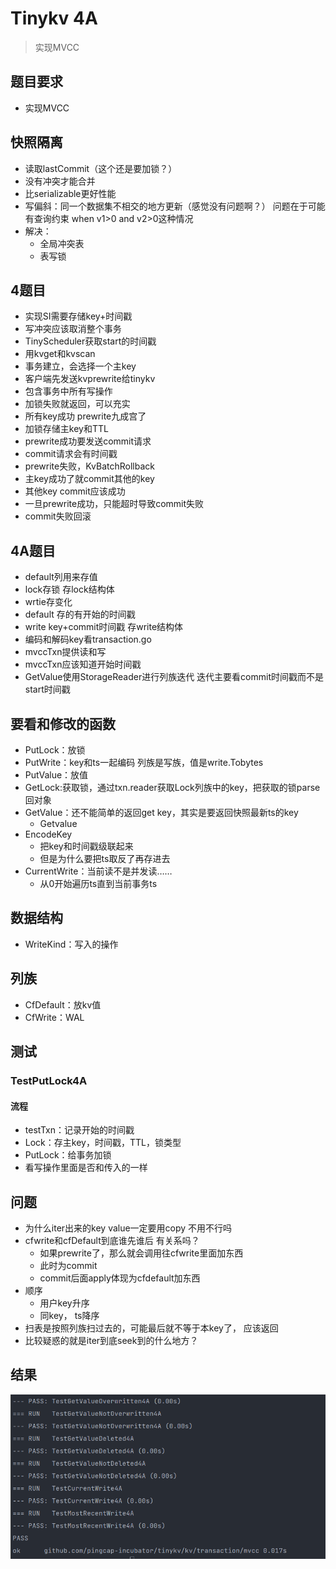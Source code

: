 # Tinykv 4A

> 实现MVCC

## 题目要求

+ 实现MVCC

## 快照隔离

+ 读取lastCommit（这个还是要加锁？）
+ 没有冲突才能合并
+ 比serializable更好性能
+ 写偏斜：同一个数据集不相交的地方更新（感觉没有问题啊？） 问题在于可能有查询约束 when v1>0 and v2>0这种情况
+ 解决：
  + 全局冲突表
  + 表写锁

## 4题目

+ 实现SI需要存储key+时间戳
+ 写冲突应该取消整个事务
+ TinyScheduler获取start的时间戳
+ 用kvget和kvscan
+ 事务建立，会选择一个主key
+ 客户端先发送kvprewrite给tinykv
+ 包含事务中所有写操作
+ 加锁失败就返回，可以充实
+ 所有key成功 prewrite九成宫了
+ 加锁存储主key和TTL
+ prewrite成功要发送commit请求
+ commit请求会有时间戳
+ prewrite失败，KvBatchRollback
+ 主key成功了就commit其他的key
+ 其他key commit应该成功
+ 一旦prewrite成功，只能超时导致commit失败
+ commit失败回滚

## 4A题目

+ default列用来存值
+ lock存锁 存lock结构体
+ wrtie存变化
+ default 存的有开始的时间戳
+ write key+commit时间戳 存write结构体
+ 编码和解码key看transaction.go
+ mvccTxn提供读和写
+ mvccTxn应该知道开始时间戳
+ GetValue使用StorageReader进行列族迭代 迭代主要看commit时间戳而不是start时间戳

## 要看和修改的函数

+ PutLock：放锁
+ PutWrite：key和ts一起编码 列族是写族，值是write.Tobytes
+ PutValue：放值
+ GetLock:获取锁，通过txn.reader获取Lock列族中的key，把获取的锁parse回对象
+ GetValue：还不能简单的返回get key，其实是要返回快照最新ts的key
  + Getvalue
+ EncodeKey
  + 把key和时间戳级联起来
  + 但是为什么要把ts取反了再存进去
+ CurrentWrite：当前读不是并发读……
  + 从0开始遍历ts直到当前事务ts

## 数据结构

+ WriteKind：写入的操作

## 列族

+ CfDefault：放kv值
+ CfWrite：WAL

## 测试

### TestPutLock4A

#### 流程

+ testTxn：记录开始的时间戳
+ Lock：存主key，时间戳，TTL，锁类型
+ PutLock：给事务加锁
+ 看写操作里面是否和传入的一样

## 问题
+ 为什么iter出来的key value一定要用copy 不用不行吗
+ cfwrite和cfDefault到底谁先谁后 有关系吗？ 
  + 如果prewrite了，那么就会调用往cfwrite里面加东西
  + 此时为commit
  + commit后面apply体现为cfdefault加东西
+ 顺序
  + 用户key升序
  + 同key， ts降序
+ 扫表是按照列族扫过去的，可能最后就不等于本key了， 应该返回
+ 比较疑惑的就是iter到底seek到的什么地方？

## 结果

![](https://raw.githubusercontent.com/TaurusGGBOY/photobed/master/20220330150418.png)